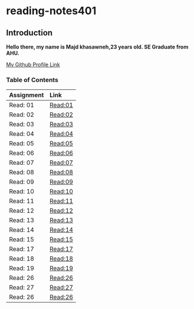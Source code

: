 # reading-notes401

## Introduction

**Hello there, my name is Majd khasawneh,23 years old. SE Graduate from AHU.**

[My Github Profile Link](https://github.com/majdkh97)


### Table of Contents

|        Assignment         |              Link              |
| :-------------------------| :----------------------------- |
|  Read: 01                 |  [Read:01 ](Assignment01.md)   |
|  Read: 02                 |  [Read:02 ](Assignment02.md)   | 
|  Read: 03                 |  [Read:03 ](Assignment03.md)   |
|  Read: 04                 |  [Read:04 ](Assignment04.md)   |
|  Read: 05                 |  [Read:05 ](Assignment05.md)   |
|  Read: 06                 |  [Read:06 ](Assignment06.md)   |
|  Read: 07                 |  [Read:07 ](Assignment07.md)   |
|  Read: 08                 |  [Read:08 ](Assignment08.md)   |
|  Read: 09                 |  [Read:09 ](Assignment09.md)   |
|  Read: 10                 |  [Read:10 ](Assignment10.md)   |
|  Read: 11                 |  [Read:11 ](Assignment11.md)   |
|  Read: 12                 |  [Read:12 ](Assignment12.md)   |
|  Read: 13                 |  [Read:13 ](Assignment13.md)   |
|  Read: 14                 |  [Read:14 ](Assignment14.md)   |
|  Read: 15                 |  [Read:15 ](Assignment15.md)   |
|  Read: 17                 |  [Read:17 ](Assignment17.md)   |
|  Read: 18                 |  [Read:18 ](Assignment18.md)   |
|  Read: 19                 |  [Read:19 ](Assignment19.md)   |
|  Read: 26                 |  [Read:26 ](Assignment26.md)   |
|  Read: 27                 |  [Read:27 ](assignment27.md)   |
|  Read: 26                 |  [Read:26 ](Assignment28.md)   |